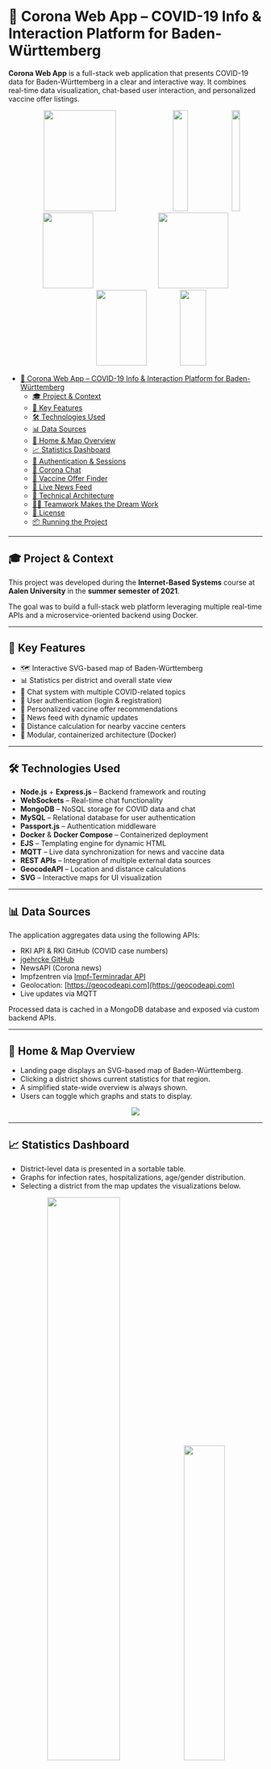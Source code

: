# 🦠 Corona Web App – COVID-19 Info & Interaction Platform for Baden-Württemberg

**Corona Web App** is a full-stack web application that presents COVID-19 data for Baden-Württemberg in a clear and interactive way. It combines real-time data visualization, chat-based user interaction, and personalized vaccine offer listings.


<div align="center">
  <img src="media/img/docs/startseite richtig.png" width="53.2%" height="200px"/>
  <img src="media/img/docs/statistik_table.png" width="24.3%" height="200px"/>
  <img src="media/img/docs/statistik.png" width="18%" height="200px"/>
</div>
<div align="center">
  <img src="media/img/docs/chat.png" width="44.5%" height="150px"/>
  <img src="media/img/docs/Impffilter.png" width="52.5%" height="150px"/>
</div>
<div align="center">
  <img src="media/img/docs/Impftermin.png" width="44.5%" height="150px"/>
  <img src="media/img/docs/news.png" width="52".5%" height="150px"/>
</div>

<!-- TOC -->
* [🦠 Corona Web App – COVID-19 Info & Interaction Platform for Baden-Württemberg](#-corona-web-app--covid-19-info--interaction-platform-for-baden-württemberg)
  * [🎓 Project & Context](#-project--context)
  * [🧩 Key Features](#-key-features)
  * [🛠️ Technologies Used](#-technologies-used)
  * [📊 Data Sources](#-data-sources)
  * [📍 Home & Map Overview](#-home--map-overview)
  * [📈 Statistics Dashboard](#-statistics-dashboard)
  * [🔐 Authentication & Sessions](#-authentication--sessions)
  * [💬 Corona Chat](#-corona-chat)
  * [💉 Vaccine Offer Finder](#-vaccine-offer-finder)
  * [📰 Live News Feed](#-live-news-feed)
  * [🧠 Technical Architecture](#-technical-architecture)
  * [🧑‍💻 Teamwork Makes the Dream Work](#-teamwork-makes-the-dream-work)
  * [📜 License](#-license)
  * [📦 Running the Project](#-running-the-project)
<!-- TOC -->

---

## 🎓 Project & Context

This project was developed during the **Internet-Based Systems** course at **Aalen University** in the **summer semester of 2021**.

The goal was to build a full-stack web platform leveraging multiple real-time APIs and a microservice-oriented backend using Docker.

---

## 🧩 Key Features

- 🗺️ Interactive SVG-based map of Baden-Württemberg
- 📊 Statistics per district and overall state view
- 💬 Chat system with multiple COVID-related topics
- 🔐 User authentication (login & registration)
- 🧍 Personalized vaccine offer recommendations
- 📰 News feed with dynamic updates
- 🧪 Distance calculation for nearby vaccine centers
- 🧱 Modular, containerized architecture (Docker)

---

## 🛠️ Technologies Used

- **Node.js** + **Express.js** – Backend framework and routing
- **WebSockets** – Real-time chat functionality
- **MongoDB** – NoSQL storage for COVID data and chat
- **MySQL** – Relational database for user authentication
- **Passport.js** – Authentication middleware
- **Docker** & **Docker Compose** – Containerized deployment
- **EJS** – Templating engine for dynamic HTML
- **MQTT** – Live data synchronization for news and vaccine data
- **REST APIs** – Integration of multiple external data sources
- **GeocodeAPI** – Location and distance calculations
- **SVG** – Interactive maps for UI visualization

---

## 📊 Data Sources

The application aggregates data using the following APIs:

- RKI API & RKI GitHub (COVID case numbers)
- [jgehrcke GitHub](https://github.com/jgehrcke/covid-19-germany-gae)
- NewsAPI (Corona news)
- Impfzentren via [Impf-Terminradar API](https://www.impfterminradar.de)
- Geolocation: [https://geocodeapi.com](https://geocodeapi.com)
- Live updates via MQTT

Processed data is cached in a MongoDB database and exposed via custom backend APIs.

---

## 📍 Home & Map Overview

- Landing page displays an SVG-based map of Baden-Württemberg.
- Clicking a district shows current statistics for that region.
- A simplified state-wide overview is always shown.
- Users can toggle which graphs and stats to display.

<div align="center">
  <img src="media/img/docs/startseite richtig.png"/>
</div>

---

## 📈 Statistics Dashboard

- District-level data is presented in a sortable table.
- Graphs for infection rates, hospitalizations, age/gender distribution.
- Selecting a district from the map updates the visualizations below.

<div align="center">
  <img src="media/img/docs/statistik_table.png" width="53.5%"/>
  <img src="media/img/docs/statistik.png" width="40%"/>
</div>

---

## 🔐 Authentication & Sessions

- Registration with unique email, username, and hashed password (bcrypt).
- Session handling via **passport.js**, **express-session**, and **flash**.
- Registered users gain access to chat and vaccine personalization.
- Login redirects unauthorized users attempting to access protected views.

<div align="center">
  <img src="media/img/docs/registrieren.png"/>
</div>

---

## 💬 Corona Chat

Implemented via **Websockets** (instead of MQTT to diversify the tech stack).

- Guests can read messages in predefined topics:
    - General
    - Vaccination
    - Quarantine
    - Testing
    - Experiences
- Registered users can post messages.
- User presence is tracked in real time.
- Messages include metadata (author, topic, timestamp).
- Chat data is stored in **MongoDB** with a 24h TTL.

<div align="center">
  <img src="media/img/docs/chat.png"/>
</div>

---

## 💉 Vaccine Offer Finder

- Personalized recommendations based on:
    - Preferred vaccines
    - Location
    - Search radius
- Vaccine centers are filtered and sorted by:
    - Distance (via Geocode API)
    - Vaccine availability
- Each center shows:
    - Address
    - Vaccine types
    - Contact options (URL, phone, email)

<div align="center">
  <img src="media/img/docs/Impffilter.png"/>
  <img src="media/img/docs/Impftermin.png"/>
</div>

---

## 📰 Live News Feed

- Displays up-to-date articles related to Corona and Baden-Württemberg.
- Shows headline, summary, author, and article link.
- Pagination is supported (5 articles per page).
- New entries are dynamically added via MQTT when received.

<div align="center">
  <img src="media/img/docs/news.png"/>
</div>

---

## 🧠 Technical Architecture

- **Frontend:** HTML, CSS, EJS, Websockets
- **Backend:**
    - Node.js + Express
    - REST API for statistics and vaccine data
    - Websockets for chat
- **Databases:**
    - MongoDB (Corona data & chat)
    - MySQL (User accounts)
- **Authentication:** Passport.js with bcrypt
- **Containerization:** Docker & Docker Compose
- **Live Update:** MQTT-based message delivery

<div align="center">
  <img src="media/img/docs/InternetbasierteSystemeProjektDiagramm.png"/>
</div>

To realize the chat via websockes we implemented a subscriber-publisher like protocol from scratch.
The definition can be seen in the diagram below.

<div align="center">
  <img src="media/img/docs/richtigerServer%20Diagramm.png"/>
</div>

---

## 🧑‍💻 Teamwork Makes the Dream Work

Developed by:

- Maximilian Borst
- Simon Ruttmann
- Veronika Scheller
- Michael Ulrich

---

## 📜 License

This project is licensed under the **Apache 2.0 License**.  
Feel free to fork, adapt, or reuse — just give credit. 🤝

---

## 📦 Running the Project

> **Requirements:**
> - Docker and Docker Compose
>
> To start the application:
>
> ```bash
> docker-compose up --build
> ```
>
> ⏱️ The `node-collect` server may take ~5 minutes to process API data before serving.

---


